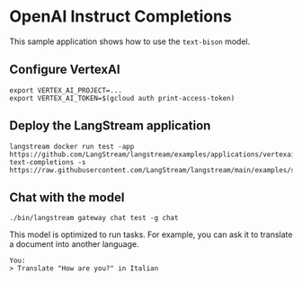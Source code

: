 # OpenAI Instruct Completions

This sample application shows how to use the `text-bison` model.

## Configure VertexAI

```
export VERTEX_AI_PROJECT=...
export VERTEX_AI_TOKEN=$(gcloud auth print-access-token)
```

## Deploy the LangStream application
```
langstream docker run test -app https://github.com/LangStream/langstream/examples/applications/vertexai-text-completions -s https://raw.githubusercontent.com/LangStream/langstream/main/examples/secrets/secrets.yaml 
```

## Chat with the model

```
./bin/langstream gateway chat test -g chat
```

This model is optimized to run tasks. For example, you can ask it to translate a document into another language.

```
You: 
> Translate "How are you?" in Italian
```




